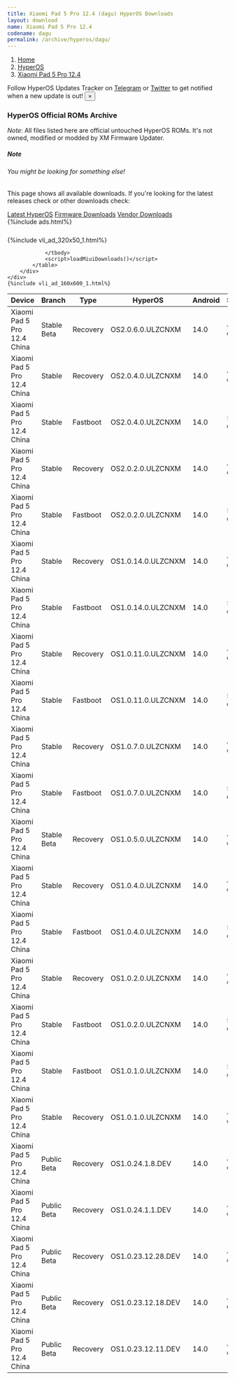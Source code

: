 ```yaml
---
title: Xiaomi Pad 5 Pro 12.4 (dagu) HyperOS Downloads
layout: download
name: Xiaomi Pad 5 Pro 12.4
codename: dagu
permalink: /archive/hyperos/dagu/
---
```

<nav aria-label="breadcrumb">
    <ol class="breadcrumb">
        <li class="breadcrumb-item"><a href="/">Home</a></li>
        <li class="breadcrumb-item"><a href="/hyperos/">HyperOS</a></li>
        <li class="breadcrumb-item active" aria-current="page"><a href="/hyperos/dagu/">Xiaomi Pad 5 Pro 12.4</a></li>
    </ol>
</nav>
<div class="alert alert-primary alert-dismissible fade show" role="alert">
    Follow HyperOS Updates Tracker on <a href="https://t.me/MIUIUpdatesTracker" class="alert-link">Telegram</a>
     or <a href="https://twitter.com/MiFwUpdater" class="alert-link">Twitter</a> to get notified when a new update is out!
    <button type="button" class="close" data-dismiss="alert" aria-label="Close">
        <span aria-hidden="true">&times;</span>
    </button>
</div>

### HyperOS Official ROMs Archive
*Note*: All files listed here are official untouched HyperOS ROMs. It's not owned, modified or modded by XM Firmware Updater.
<div class="card">
  <div class="card-body">
    <h5 class="card-title">Note</h5>
    <h6 class="card-subtitle mb-2 text-muted">You might be looking for something else!</h6>
    <p class="card-text">This page shows all available downloads.
     If you're looking for the latest releases check or other downloads check:</p>
    <a href="/hyperos/dagu/" class="card-link">Latest HyperOS</a>
    <a href="/firmware/dagu/" class="card-link">Firmware Downloads</a>
    <a href="/vendor/dagu/" class="card-link">Vendor Downloads</a>
  </div>
</div>
{%include ads.html%}
<div class="row justify-content-center">
    <div class="col-10">
        <div class="table-responsive-md" style="margin-top: 25px;">
            {%include vli_ad_320x50_1.html%}
            <table id="miui" class="display dt-responsive nowrap compact table table-striped table-hover table-sm">
                <thead class="thead-dark">
                    <tr>
                        <th data-ref="device">Device</th>
                        <th data-ref="branch">Branch</th>
                        <th data-ref="type">Type</th>
                        <th data-ref="miui">HyperOS</th>
                        <th data-ref="android">Android</th>
                        <th data-ref="size">Size</th>
                        <th data-ref="size">Date</th>
                        <th data-ref="link">Link</th>
                    </tr>
                </thead>
                <tbody>
                <tr><td>Xiaomi Pad 5 Pro 12.4 China</td><td>Stable Beta</td><td>Recovery</td><td>OS2.0.6.0.ULZCNXM</td><td>14.0</td><td>4.6 GB</td><td>2025-04-15</td><td><a href="/hyperos/dagu/stable beta/OS2.0.6.0.ULZCNXM/">Download</a></td></tr>
<tr><td>Xiaomi Pad 5 Pro 12.4 China</td><td>Stable</td><td>Recovery</td><td>OS2.0.4.0.ULZCNXM</td><td>14.0</td><td>4.6 GB</td><td>2025-03-21</td><td><a href="/hyperos/dagu/stable/OS2.0.4.0.ULZCNXM/">Download</a></td></tr>
<tr><td>Xiaomi Pad 5 Pro 12.4 China</td><td>Stable</td><td>Fastboot</td><td>OS2.0.4.0.ULZCNXM</td><td>14.0</td><td>5.5 GB</td><td>2025-03-15</td><td><a href="/hyperos/dagu/stable/OS2.0.4.0.ULZCNXM/">Download</a></td></tr>
<tr><td>Xiaomi Pad 5 Pro 12.4 China</td><td>Stable</td><td>Recovery</td><td>OS2.0.2.0.ULZCNXM</td><td>14.0</td><td>4.6 GB</td><td>2025-02-26</td><td><a href="/hyperos/dagu/stable/OS2.0.2.0.ULZCNXM/">Download</a></td></tr>
<tr><td>Xiaomi Pad 5 Pro 12.4 China</td><td>Stable</td><td>Fastboot</td><td>OS2.0.2.0.ULZCNXM</td><td>14.0</td><td>5.5 GB</td><td>2025-02-22</td><td><a href="/hyperos/dagu/stable/OS2.0.2.0.ULZCNXM/">Download</a></td></tr>
<tr><td>Xiaomi Pad 5 Pro 12.4 China</td><td>Stable</td><td>Recovery</td><td>OS1.0.14.0.ULZCNXM</td><td>14.0</td><td>4.4 GB</td><td>2025-01-09</td><td><a href="/hyperos/dagu/stable/OS1.0.14.0.ULZCNXM/">Download</a></td></tr>
<tr><td>Xiaomi Pad 5 Pro 12.4 China</td><td>Stable</td><td>Fastboot</td><td>OS1.0.14.0.ULZCNXM</td><td>14.0</td><td>5.4 GB</td><td>2025-01-02</td><td><a href="/hyperos/dagu/stable/OS1.0.14.0.ULZCNXM/">Download</a></td></tr>
<tr><td>Xiaomi Pad 5 Pro 12.4 China</td><td>Stable</td><td>Recovery</td><td>OS1.0.11.0.ULZCNXM</td><td>14.0</td><td>4.4 GB</td><td>2024-12-04</td><td><a href="/hyperos/dagu/stable/OS1.0.11.0.ULZCNXM/">Download</a></td></tr>
<tr><td>Xiaomi Pad 5 Pro 12.4 China</td><td>Stable</td><td>Fastboot</td><td>OS1.0.11.0.ULZCNXM</td><td>14.0</td><td>5.4 GB</td><td>2024-11-27</td><td><a href="/hyperos/dagu/stable/OS1.0.11.0.ULZCNXM/">Download</a></td></tr>
<tr><td>Xiaomi Pad 5 Pro 12.4 China</td><td>Stable</td><td>Recovery</td><td>OS1.0.7.0.ULZCNXM</td><td>14.0</td><td>4.4 GB</td><td>2024-11-01</td><td><a href="/hyperos/dagu/stable/OS1.0.7.0.ULZCNXM/">Download</a></td></tr>
<tr><td>Xiaomi Pad 5 Pro 12.4 China</td><td>Stable</td><td>Fastboot</td><td>OS1.0.7.0.ULZCNXM</td><td>14.0</td><td>5.4 GB</td><td>2024-10-28</td><td><a href="/hyperos/dagu/stable/OS1.0.7.0.ULZCNXM/">Download</a></td></tr>
<tr><td>Xiaomi Pad 5 Pro 12.4 China</td><td>Stable Beta</td><td>Recovery</td><td>OS1.0.5.0.ULZCNXM</td><td>14.0</td><td>4.4 GB</td><td>2024-09-20</td><td><a href="/hyperos/dagu/stable beta/OS1.0.5.0.ULZCNXM/">Download</a></td></tr>
<tr><td>Xiaomi Pad 5 Pro 12.4 China</td><td>Stable</td><td>Recovery</td><td>OS1.0.4.0.ULZCNXM</td><td>14.0</td><td>4.4 GB</td><td>2024-08-09</td><td><a href="/hyperos/dagu/stable/OS1.0.4.0.ULZCNXM/">Download</a></td></tr>
<tr><td>Xiaomi Pad 5 Pro 12.4 China</td><td>Stable</td><td>Fastboot</td><td>OS1.0.4.0.ULZCNXM</td><td>14.0</td><td>5.4 GB</td><td>2024-07-30</td><td><a href="/hyperos/dagu/stable/OS1.0.4.0.ULZCNXM/">Download</a></td></tr>
<tr><td>Xiaomi Pad 5 Pro 12.4 China</td><td>Stable</td><td>Recovery</td><td>OS1.0.2.0.ULZCNXM</td><td>14.0</td><td>4.4 GB</td><td>2024-05-27</td><td><a href="/hyperos/dagu/stable/OS1.0.2.0.ULZCNXM/">Download</a></td></tr>
<tr><td>Xiaomi Pad 5 Pro 12.4 China</td><td>Stable</td><td>Fastboot</td><td>OS1.0.2.0.ULZCNXM</td><td>14.0</td><td>5.4 GB</td><td>2024-05-13</td><td><a href="/hyperos/dagu/stable/OS1.0.2.0.ULZCNXM/">Download</a></td></tr>
<tr><td>Xiaomi Pad 5 Pro 12.4 China</td><td>Stable</td><td>Fastboot</td><td>OS1.0.1.0.ULZCNXM</td><td>14.0</td><td>5.4 GB</td><td>2024-02-22</td><td><a href="/hyperos/dagu/stable/OS1.0.1.0.ULZCNXM/">Download</a></td></tr>
<tr><td>Xiaomi Pad 5 Pro 12.4 China</td><td>Stable</td><td>Recovery</td><td>OS1.0.1.0.ULZCNXM</td><td>14.0</td><td>4.5 GB</td><td>2024-01-31</td><td><a href="/hyperos/dagu/stable/OS1.0.1.0.ULZCNXM/">Download</a></td></tr>
<tr><td>Xiaomi Pad 5 Pro 12.4 China</td><td>Public Beta</td><td>Recovery</td><td>OS1.0.24.1.8.DEV</td><td>14.0</td><td>4.5 GB</td><td>2024-01-12</td><td><a href="/hyperos/dagu/public beta/OS1.0.24.1.8.DEV/">Download</a></td></tr>
<tr><td>Xiaomi Pad 5 Pro 12.4 China</td><td>Public Beta</td><td>Recovery</td><td>OS1.0.24.1.1.DEV</td><td>14.0</td><td>4.5 GB</td><td>2024-01-05</td><td><a href="/hyperos/dagu/public beta/OS1.0.24.1.1.DEV/">Download</a></td></tr>
<tr><td>Xiaomi Pad 5 Pro 12.4 China</td><td>Public Beta</td><td>Recovery</td><td>OS1.0.23.12.28.DEV</td><td>14.0</td><td>4.5 GB</td><td>2023-12-29</td><td><a href="/hyperos/dagu/public beta/OS1.0.23.12.28.DEV/">Download</a></td></tr>
<tr><td>Xiaomi Pad 5 Pro 12.4 China</td><td>Public Beta</td><td>Recovery</td><td>OS1.0.23.12.18.DEV</td><td>14.0</td><td>4.5 GB</td><td>2023-12-22</td><td><a href="/hyperos/dagu/public beta/OS1.0.23.12.18.DEV/">Download</a></td></tr>
<tr><td>Xiaomi Pad 5 Pro 12.4 China</td><td>Public Beta</td><td>Recovery</td><td>OS1.0.23.12.11.DEV</td><td>14.0</td><td>4.5 GB</td><td>2023-12-15</td><td><a href="/hyperos/dagu/public beta/OS1.0.23.12.11.DEV/">Download</a></td></tr>

                </tbody>
                <script>loadMiuiDownloads()</script>
            </table>
        </div>
    </div>
    {%include vli_ad_160x600_1.html%}
</div>
